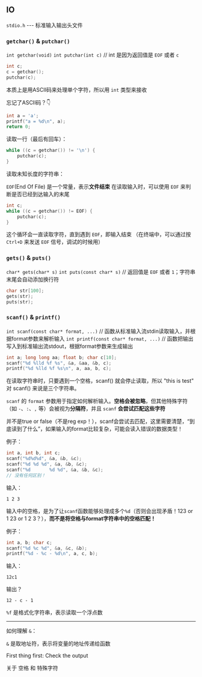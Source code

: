 ## IO

`stdio.h` --- 标准输入输出头文件

### `getchar()` & `putchar()`

`int getchar(void)`
`int putchar(int c)` // int 是因为返回值是 `EOF` 或者 `c`

```c
int c;
c = getchar();
putchar(c);
```

本质上是用ASCII码来处理单个字符，所以用 `int` 类型来接收

忘记了ASCII码？👇

```c
int a = 'a';
printf("a = %d\n", a);
return 0;
```

读取一行（最后有回车）：
```c 
while ((c = getchar()) != '\n') {
    putchar(c);
}
```

读取未知长度的字符串：

`EOF`(End Of File) 是一个常量，表示**文件结束**
在读取输入时，可以使用 `EOF` 来判断是否已经到达输入的末尾

```c
int c;
while ((c = getchar()) != EOF) {
    putchar(c);
}
```

这个循环会一直读取字符，直到遇到 `EOF`，即输入结束
（在终端中，可以通过按 `Ctrl+D` 来发送 `EOF` 信号，调试的时候用）

### `gets()` & `puts()`

`char* gets(char* s)`
`int puts(const char* s)` // 返回值是 `EOF` 或者 `1`；字符串末尾会自动添加换行符

```c
char str[100];
gets(str);
puts(str);
```

### `scanf()` & `printf()`

`int scanf(const char* format, ...)` // 函数从标准输入流stdin读取输入，并根据format参数来解析输入
`int printf(const char* format, ...)` // 函数把输出写入到标准输出流stdout，根据format参数来生成输出

```c
int a; long long aa; float b; char c[10];
scanf("%d %lld %f %s", &a, &aa, &b, c);
printf("%d %lld %f %s\n", a, aa, b, c);
```

在读取字符串时，只要遇到一个空格，scanf() 就会停止读取，所以 "this is test" 对 scanf() 来说是三个字符串。

`scanf` 的 `format` 参数用于指定如何解析输入。**空格会被忽略**，但其他特殊字符（如 `-`、`:`、`,` 等）会被视为**分隔符**，并且 `scanf` **会尝试匹配这些字符**

并不是true or false（不是reg exp！），scanf会尝试去匹配，这里需要清楚，“到底读到了什么”，如果输入的format比较复杂，可能会读入错误的数据类型！

例子：
```c
int a, int b, int c;
scanf("%d%d%d", &a, &b, &c);
scanf("%d %d %d", &a, &b, &c);
scanf("%d       %d %d", &a, &b, &c);
// 没有任何区别！
```
输入：
```
1 2 3
```
输入中的空格，是为了让`scanf`函数能够处理成多个`%d`（否则会出现矛盾！123 or 1 23 or 1 2 3？），**而不是将空格与format字符串中的空格匹配！**

例子：
```c
int a, b; char c;
scanf("%d %c %d", &a, &c, &b);
printf("%d - %c - %d\n", a, c, b);
```

输入：
```
12c1
```
输出？
```
12 - c - 1
```
`%f` 是格式化字符串，表示读取一个浮点数

---

如何理解 `&`：

`&` 是取地址符，表示将变量的地址传递给函数

First thing first: Check the output

关于 空格 和 特殊字符